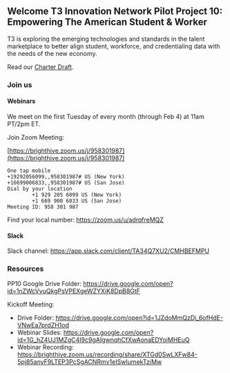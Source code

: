 ## Welcome T3 Innovation Network Pilot Project 10: Empowering The American Student & Worker

T3 is exploring the emerging technologies and standards in the talent marketplace to better align student, workforce, and credentialing data with the needs of the new economy.

Read our [Charter Draft](https://docs.google.com/document/d/1hpJ5d_aocJHEA-nnfQHJ_CXiE8ttYDlFnBXtZAdM_Jo/edit#heading=h.flzbbngbb4et).

### Join us

#### Webinars
We meet on the first Tuesday of every month (through Feb 4) at 11am PT/2pm ET.

Join Zoom Meeting: 

[https://brighthive.zoom.us/j/958301987](https://brighthive.zoom.us/j/958301987)
```
One tap mobile
+19292056099,,958301987# US (New York)
+16699006833,,958301987# US (San Jose)
Dial by your location
        +1 929 205 6099 US (New York)
        +1 669 900 6833 US (San Jose)
Meeting ID: 958 301 987
```
Find your local number: [https://zoom.us/u/adrqfreMQZ ](https://zoom.us/u/adrqfreMQZ )

#### Slack

Slack channel: https://app.slack.com/client/TA34Q7XU2/CMHBEFMPU

### Resources
 
PP10 Google Drive Folder: https://drive.google.com/open?id=1nZWcVvuQkgPsVPEXgeWZYXiK8DpB8GtF
 
 
Kickoff Meeting:
- Drive Folder: https://drive.google.com/open?id=1JZdoMmQzDj_6ofHdE-VNwEa7prdZH1od
- Webinar Slides: https://drive.google.com/open?id=1G_hZ4UJ1MZgC4I9c9gAIgwnqhCfXwAonaEDYoiMHEuQ
- Webinar Recording: https://brighthive.zoom.us/recording/share/XTGd0SwLXFw84-5pj85anyF9LTEP3PcSgACNRmv1eISwIumekTziMw   
